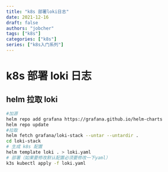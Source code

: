 ```yaml
---
title: "k8s 部署loki日志"
date: 2021-12-16
draft: false
authors: "jobcher"
tags: ["k8s"]
categories: ["k8s"]
series: ["k8s入门系列"]
---
```


# k8s 部署 loki 日志

## helm 拉取 loki

```sh
#加源
helm repo add grafana https://grafana.github.io/helm-charts
helm repo update
#拉取
helm fetch grafana/loki-stack --untar --untardir .
cd loki-stack
# 生成 k8s 配置
helm template loki . > loki.yaml
# 部署（如果要修改默认配置必须要修改一下yaml）
k3s kubectl apply -f loki.yaml
```
